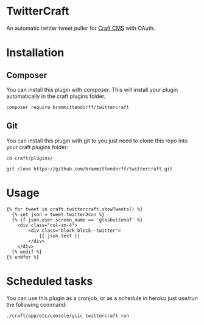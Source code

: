 # TwitterCraft

An automatic twitter tweet puller for <a href="https://craftcms.com/" target="_blank">Craft CMS</a> with OAuth.

# Installation

## Composer

You can install this plugin with composer. This will install your plugin automatically in the craft plugins folder.

```composer require brammittendorff/twittercraft```

## Git

You can install this plugin with git to you just need to clone this repo into your craft plugins folder:

```cd craft/plugins/```

```git clone https://github.com/brammittendorff/twittercraft.git```


# Usage

```
{% for tweet in craft.twittercraft.showTweets() %}
  {% set json = tweet.twitterJson %}
  {% if json.user.screen_name == 'glasbuitenaf' %}
    <div class="col-sm-4">
        <div class="block block--twitter">
            {{ json.text }}
        </div>
    </div>
  {% endif %}
{% endfor %}
```

# Scheduled tasks

You can use this plugin as a cronjob, or as a schedule in heroku just use/run the following command:

```./craft/app/etc/console/yiic twittercraft run```
